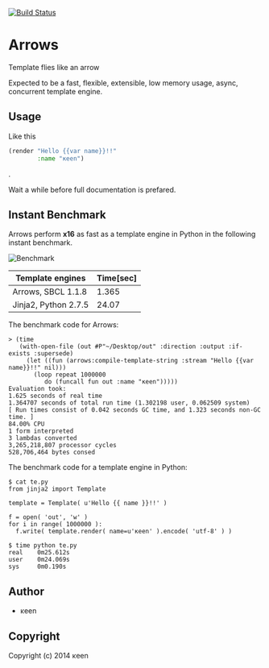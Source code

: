 [![Build Status](https://travis-ci.org/KeenS/arrows.svg?branch=master)](https://travis-ci.org/KeenS/arrows)
# Arrows
Template flies like an arrow

Expected to be a fast, flexible, extensible, low memory usage, async, concurrent template engine.

## Usage
Like this

```lisp
(render "Hello {{var name}}!!"
        :name "κeen")
```

.

Wait a while before full documentation is prefared.

## Instant Benchmark
Arrows perform **x16** as fast as a template engine in Python in the following instant benchmark.

![Benchmark](https://docs.google.com/spreadsheets/d/1M8x9dcK8ToL4-tfVUfGnCh_OOtttJpXxK905raA0eas/pubchart?oid=1882415724&format=image)

Template engines     | Time[sec]
---------------------|----------
Arrows, SBCL 1.1.8   | 1.365
Jinja2, Python 2.7.5 | 24.07

The benchmark code for Arrows:

    > (time
       (with-open-file (out #P"~/Desktop/out" :direction :output :if-exists :supersede)
         (let ((fun (arrows:compile-template-string :stream "Hello {{var name}}!!" nil)))
           (loop repeat 1000000
              do (funcall fun out :name "κeen")))))
    Evaluation took:
    1.625 seconds of real time
    1.364707 seconds of total run time (1.302198 user, 0.062509 system)
    [ Run times consist of 0.042 seconds GC time, and 1.323 seconds non-GC time. ]
    84.00% CPU
    1 form interpreted
    3 lambdas converted
    3,265,218,807 processor cycles
    528,706,464 bytes consed

The benchmark code for a template engine in Python:

    $ cat te.py
    from jinja2 import Template
    
    template = Template( u'Hello {{ name }}!!' )
    
    f = open( 'out', 'w' )
    for i in range( 1000000 ):
      f.write( template.render( name=u'κeen' ).encode( 'utf-8' ) )

    $ time python te.py
    real    0m25.612s
    user    0m24.069s
    sys	    0m0.190s

## Author

* κeen

## Copyright

Copyright (c) 2014 κeen
